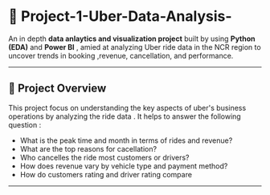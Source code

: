 # 🚕 Project-1-Uber-Data-Analysis-
An in depth  **data anlaytics and visualization project** built by using **Python (EDA)** and **Power BI** , amied at analyzing Uber ride data in the NCR region to uncover trends in booking ,revenue, cancellation, and performance.

---
## 📘 Project Overview 
This project focus on understanding the key aspects of uber's business operations by analyzing the ride data .
It helps to answer the following question :
- What is the peak time and month in terms of rides and revenue?
- What are the top reasons for cacellation?
- Who cancelles the ride most customers or drivers?
- How does revenue vary by vehicle type and payment method?
- How do customers rating and driver rating compare

---
